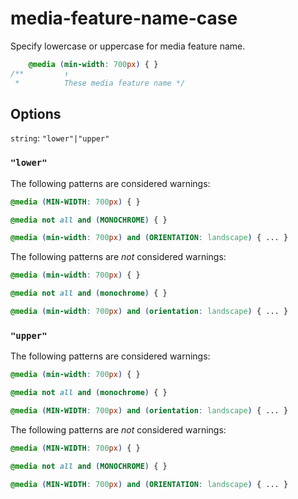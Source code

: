 # media-feature-name-case

Specify lowercase or uppercase for media feature name.

```css
    @media (min-width: 700px) { }
/**         ↑
 *          These media feature name */
```

## Options

`string`: `"lower"|"upper"`

### `"lower"`

The following patterns are considered warnings:

```css
@media (MIN-WIDTH: 700px) { }
```

```css
@media not all and (MONOCHROME) { }
```

```css
@media (min-width: 700px) and (ORIENTATION: landscape) { ... }
```

The following patterns are *not* considered warnings:

```css
@media (min-width: 700px) { }
```

```css
@media not all and (monochrome) { }
```

```css
@media (min-width: 700px) and (orientation: landscape) { ... }
```

### `"upper"`

The following patterns are considered warnings:

```css
@media (min-width: 700px) { }
```

```css
@media not all and (monochrome) { }
```

```css
@media (MIN-WIDTH: 700px) and (orientation: landscape) { ... }
```

The following patterns are *not* considered warnings:

```css
@media (MIN-WIDTH: 700px) { }
```

```css
@media not all and (MONOCHROME) { }
```

```css
@media (MIN-WIDTH: 700px) and (ORIENTATION: landscape) { ... }
```
